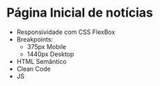 # Página Inicial de notícias

* Responsividade com CSS FlexBox
* Breakpoints:
  - 375px Mobile
  - 1440px Desktop
* HTML Semântico
* Clean Code
* JS
